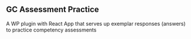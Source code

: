 ## GC Assessment Practice

A WP plugin with React App that serves up exemplar responses (answers) to practice competency assessments